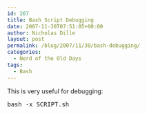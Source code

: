 ```yaml
---
id: 267
title: Bash Script Debugging
date: 2007-11-30T07:51:05+00:00
author: Nicholas Dille
layout: post
permalink: /blog/2007/11/30/bash-debugging/
categories:
  - Nerd of the Old Days
tags:
  - Bash
---
```

This is very useful for debugging:

<!--more-->

<pre class="listing">bash -x SCRIPT.sh</pre>
